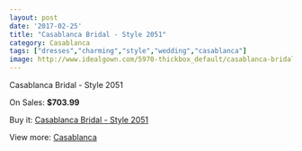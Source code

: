 ```yaml
---
layout: post
date: '2017-02-25'
title: "Casablanca Bridal - Style 2051"
category: Casablanca
tags: ["dresses","charming","style","wedding","casablanca"]
image: http://www.idealgown.com/5970-thickbox_default/casablanca-bridal-style-2051.jpg
---
```

Casablanca Bridal - Style 2051

On Sales: **$703.99**
<a href="https://www.idealgown.com/en/casablanca/2578-casablanca-bridal-style-2051.html"><amp-img layout="responsive" width="600" height="600" src="//www.idealgown.com/5970-thickbox_default/casablanca-bridal-style-2051.jpg" alt="Casablanca Bridal - Style 2051 0" /></a>
<a href="https://www.idealgown.com/en/casablanca/2578-casablanca-bridal-style-2051.html"><amp-img layout="responsive" width="600" height="600" src="//www.idealgown.com/5972-thickbox_default/casablanca-bridal-style-2051.jpg" alt="Casablanca Bridal - Style 2051 1" /></a>
<a href="https://www.idealgown.com/en/casablanca/2578-casablanca-bridal-style-2051.html"><amp-img layout="responsive" width="600" height="600" src="//www.idealgown.com/5971-thickbox_default/casablanca-bridal-style-2051.jpg" alt="Casablanca Bridal - Style 2051 2" /></a>

Buy it: [Casablanca Bridal - Style 2051](https://www.idealgown.com/en/casablanca/2578-casablanca-bridal-style-2051.html "Casablanca Bridal - Style 2051")

View more: [Casablanca](https://www.idealgown.com/en/31-casablanca "Casablanca")